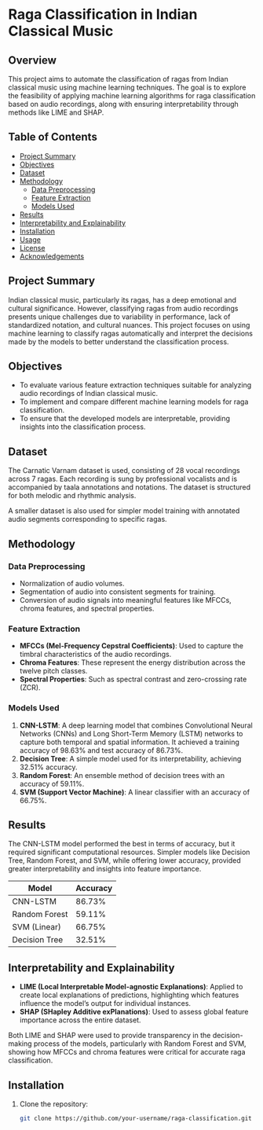 # Raga Classification in Indian Classical Music

## Overview
This project aims to automate the classification of ragas from Indian classical music using machine learning techniques. The goal is to explore the feasibility of applying machine learning algorithms for raga classification based on audio recordings, along with ensuring interpretability through methods like LIME and SHAP.

## Table of Contents
- [Project Summary](#project-summary)
- [Objectives](#objectives)
- [Dataset](#dataset)
- [Methodology](#methodology)
  - [Data Preprocessing](#data-preprocessing)
  - [Feature Extraction](#feature-extraction)
  - [Models Used](#models-used)
- [Results](#results)
- [Interpretability and Explainability](#interpretability-and-explainability)
- [Installation](#installation)
- [Usage](#usage)
- [License](#license)
- [Acknowledgements](#acknowledgements)

## Project Summary
Indian classical music, particularly its ragas, has a deep emotional and cultural significance. However, classifying ragas from audio recordings presents unique challenges due to variability in performance, lack of standardized notation, and cultural nuances. This project focuses on using machine learning to classify ragas automatically and interpret the decisions made by the models to better understand the classification process.

## Objectives
- To evaluate various feature extraction techniques suitable for analyzing audio recordings of Indian classical music.
- To implement and compare different machine learning models for raga classification.
- To ensure that the developed models are interpretable, providing insights into the classification process.

## Dataset
The Carnatic Varnam dataset is used, consisting of 28 vocal recordings across 7 ragas. Each recording is sung by professional vocalists and is accompanied by taala annotations and notations. The dataset is structured for both melodic and rhythmic analysis.

A smaller dataset is also used for simpler model training with annotated audio segments corresponding to specific ragas.

## Methodology

### Data Preprocessing
- Normalization of audio volumes.
- Segmentation of audio into consistent segments for training.
- Conversion of audio signals into meaningful features like MFCCs, chroma features, and spectral properties.

### Feature Extraction
- **MFCCs (Mel-Frequency Cepstral Coefficients)**: Used to capture the timbral characteristics of the audio recordings.
- **Chroma Features**: These represent the energy distribution across the twelve pitch classes.
- **Spectral Properties**: Such as spectral contrast and zero-crossing rate (ZCR).

### Models Used
1. **CNN-LSTM**: A deep learning model that combines Convolutional Neural Networks (CNNs) and Long Short-Term Memory (LSTM) networks to capture both temporal and spatial information. It achieved a training accuracy of 98.63% and test accuracy of 86.73%.
2. **Decision Tree**: A simple model used for its interpretability, achieving 32.51% accuracy.
3. **Random Forest**: An ensemble method of decision trees with an accuracy of 59.11%.
4. **SVM (Support Vector Machine)**: A linear classifier with an accuracy of 66.75%.

## Results
The CNN-LSTM model performed the best in terms of accuracy, but it required significant computational resources. Simpler models like Decision Tree, Random Forest, and SVM, while offering lower accuracy, provided greater interpretability and insights into feature importance.

| Model            | Accuracy   |
|------------------|------------|
| CNN-LSTM         | 86.73%     |
| Random Forest    | 59.11%     |
| SVM (Linear)     | 66.75%     |
| Decision Tree    | 32.51%     |

## Interpretability and Explainability
- **LIME (Local Interpretable Model-agnostic Explanations)**: Applied to create local explanations of predictions, highlighting which features influence the model’s output for individual instances.
- **SHAP (SHapley Additive exPlanations)**: Used to assess global feature importance across the entire dataset.

Both LIME and SHAP were used to provide transparency in the decision-making process of the models, particularly with Random Forest and SVM, showing how MFCCs and chroma features were critical for accurate raga classification.

## Installation

1. Clone the repository:
   ```bash
   git clone https://github.com/your-username/raga-classification.git
